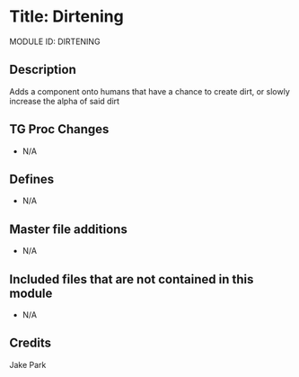 # Title: Dirtening

MODULE ID: DIRTENING

## Description

Adds a component onto humans that have a chance to create dirt, or slowly increase the alpha of said dirt

## TG Proc Changes

- N/A

## Defines

- N/A

## Master file additions

- N/A

## Included files that are not contained in this module

- N/A

## Credits

Jake Park
